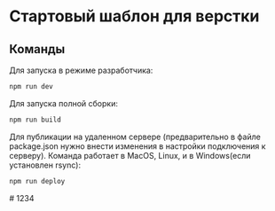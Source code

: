 # Стартовый шаблон для верстки

## Команды

Для запуска в режиме разработчика:

```sh copy
npm run dev
```

Для запуска полной сборки:

```sh copy
npm run build
```

Для публикации на удаленном сервере (предварительно в файле package.json нужно внести изменения в настройки подключения к серверу). Команда работает в MacOS, Linux, и в Windows(если установлен rsync):

```sh copy
npm run deploy
```
#   1 2 3 4  
 